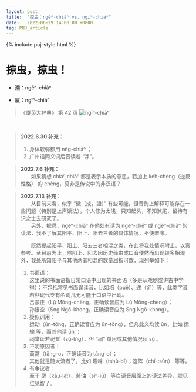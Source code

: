```yaml
---
layout: post
title:  "掠虫：ngĕⁿ-chiâⁿ vs. ngīⁿ-chiāⁿ"
date:   2022-06-29 14:00:00 +0800
tag: PUJ_article
---
```


{% include puj-style.html %}

# 掠虫，掠虫！

+ 潮：ngĕⁿ-chiâⁿ

+ 厦：ngīⁿ-chiāⁿ

> 《厦英大辞典》 第 42 页
> ![ngīⁿ-chiāⁿ](https://media.githubusercontent.com/media/DonAnthonyLee/DonAnthonyLee.github.io/main/images/%E5%8E%A6%E8%8B%B1_ng%C4%AB%E2%81%BF-chi%C4%81%E2%81%BF.png)

<br>

> **2022.6.30 补充：**<br>
> 1. 身体软弱都用 nńg-chiáⁿ ；<br>
> 2. 广州话同义词后音读若 “净”。

> **2022.7.6 补充：**<br>
> &emsp;&emsp;如果猜想 chiáⁿ,chiâⁿ 都是表示本质的意思，若加上 ke̍h-chèng（逆反性格） 的 chèng，莫非是传说中的非汉语？

> **2022.7.13 补充：**<br>
> &emsp;&emsp;从目前来看，似乎 “徵（成，證）” 有些可能，但音韵上解释可能存在一些问题（特别是上声读法），个人修为太浅，只知起头，不知煞尾，留待有识之士去研究了。<br>
> &emsp;&emsp;另外，据悉，ngĕⁿ-chiâⁿ 在他处有读为 ngĕⁿ-chĕⁿ 或 ngĕⁿ-chiăⁿ 的读法，我不了解其阳平、阳上、阳去三者的具体情况，不便置喙。
>
> &emsp;&emsp;既然提起阳平、阳上、阳去三者相混之类，在此将我处情况附上，以资参考。至目前为止，除阳上、阳去因历史缘由或口音使然而出现较多相混外，我处所知阳平与其他两者相混的数量屈指可数，现列举如下：
> 1. 书面语：<br>
> 	这里说的书面语指日常口语中出现的书面语（多是从戏剧或讲古中学得）；不包括常见书面误读音，比如培（puĕ）、递（tîⁿ）等，此类字音若非现代专有名词几无可能于口语中出现。<br>
> 	吕蒙正（Lṳ̆ Mȍng-chèng，正确读音应为 Lṳ̆ Mông-chèng）；<br>
> 	孙悟空（Sng Ngô-khong，正确读音应为 Sng Ngŏ-khong）。
> 2. 疑似训用：<br>
> 	运动（ûn-tŏng，正确读音应为 ūn-tŏng），但凡此义均读 ûn，比如 运输 等，而其他读 ūn ；<br>
> 	祠堂读若祀堂（sṳ̏-tn̂g），但 “祠” 单用或其他情况读 sṳ̂ 。
> 3. 不明原因者：<br>
> 	茼蒿（tȁng-o，正确读音为 tâng-o）；<br>
> 	其他就是随大流者了，比如 趣味（tshù-bî）；这阵（chí-tsûn） 等等。
> 4. 有争议者：<br>
> 	至于 栗（kâu-la̍t）、酱油（sîⁿ-iû） 等白读音层面上的读法差异，就见仁见智了。 

